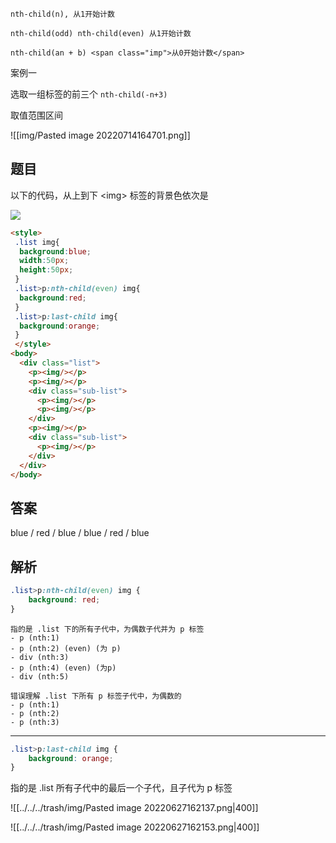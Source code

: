 ```ad-attention
nth-child(n), 从1开始计数

nth-child(odd) nth-child(even) 从1开始计数

nth-child(an + b) <span class="imp">从0开始计数</span>
```


案例一

选取一组标签的前三个 `nth-child(-n+3)`

取值范围区间

![[img/Pasted image 20220714164701.png]]



## 题目

以下的代码，从上到下 \<img\> 标签的背景色依次是

![](https://uploadfiles.nowcoder.com/images/20170919/300823_1505813946375_52788E971C0BEA04E8071D25B3AC3DCC)



```html
<style>
 .list img{
  background:blue;
  width:50px;
  height:50px;
 }
 .list>p:nth-child(even) img{
  background:red;
 }
 .list>p:last-child img{
  background:orange;
 }
 </style>
<body>
  <div class="list">
    <p><img/></p>
    <p><img/></p>
    <div class="sub-list">
      <p><img/></p>
      <p><img/></p>
    </div>
    <p><img/></p>
    <div class="sub-list">
      <p><img/></p>
    </div>
  </div>
</body>
```

## 答案

blue / red / blue / blue / red / blue

## 解析

```css
.list>p:nth-child(even) img {
	background: red;
}
```

```ad-warning
指的是 .list 下的所有子代中，为偶数子代并为 p 标签
- p (nth:1)
- p (nth:2) (even) (为 p)
- div (nth:3)
- p (nth:4) (even) (为p)
- div (nth:5)

错误理解 .list 下所有 p 标签子代中，为偶数的
- p (nth:1)
- p (nth:2)
- p (nth:3)
```

---

```css
.list>p:last-child img {
	background: orange;
}
```

指的是 .list 所有子代中的最后一个子代，且子代为 p 标签


![[../../../trash/img/Pasted image 20220627162137.png|400]]


![[../../../trash/img/Pasted image 20220627162153.png|400]]